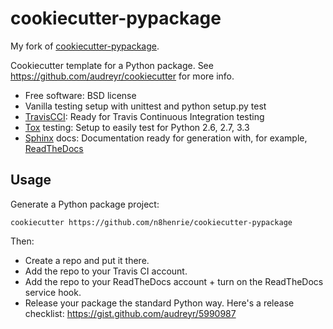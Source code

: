 cookiecutter-pypackage
======================

My fork of [cookiecutter-pypackage](https://github.com/audreyr/cookiecutter-pypackage).

Cookiecutter template for a Python package. See <https://github.com/audreyr/cookiecutter> for more info.

-   Free software: BSD license
-   Vanilla testing setup with unittest and python setup.py test
-   [TravisCCI](http://travis-ci.org/): Ready for Travis Continuous
    Integration testing
-   [Tox](http://testrun.org/tox/) testing: Setup to easily test for
    Python 2.6, 2.7, 3.3
-   [Sphinx](http://sphinx-doc.org/) docs: Documentation ready for
    generation with, for example,
    [ReadTheDocs](https://readthedocs.org/)

Usage
-----

Generate a Python package project:

    cookiecutter https://github.com/n8henrie/cookiecutter-pypackage

Then:

-   Create a repo and put it there.
-   Add the repo to your Travis CI account.
-   Add the repo to your ReadTheDocs account + turn on the ReadTheDocs
    service hook.
-   Release your package the standard Python way. Here's a release
    checklist: <https://gist.github.com/audreyr/5990987>

